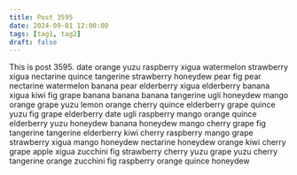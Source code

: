 ```yaml
---
title: Post 3595
date: 2024-09-01 12:00:00
tags: [tag1, tag2]
draft: false
---
```

This is post 3595.
date
orange
yuzu
raspberry
xigua
watermelon
strawberry
xigua
nectarine
quince
tangerine
strawberry
honeydew
pear
fig
pear
nectarine
watermelon
banana
pear
elderberry
xigua
elderberry
banana
xigua
kiwi
fig
grape
banana
banana
banana
tangerine
ugli
honeydew
mango
orange
grape
yuzu
lemon
orange
cherry
quince
elderberry
grape
quince
yuzu
fig
grape
elderberry
date
ugli
raspberry
mango
orange
quince
elderberry
yuzu
honeydew
banana
honeydew
mango
cherry
grape
fig
tangerine
tangerine
elderberry
kiwi
cherry
raspberry
mango
grape
strawberry
xigua
mango
honeydew
nectarine
honeydew
orange
kiwi
cherry
grape
apple
xigua
zucchini
fig
strawberry
cherry
yuzu
grape
yuzu
cherry
tangerine
orange
zucchini
fig
raspberry
orange
quince
honeydew
